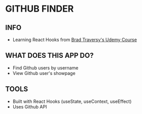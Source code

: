 # GITHUB FINDER

## INFO

- Learning React Hooks from [Brad Traversy's Udemy Course](https://www.udemy.com/modern-react-front-to-back/)

## WHAT DOES THIS APP DO?

- Find Github users by username
- View Github user's showpage


## TOOLS

- Built with React Hooks (useState, useContext, useEffect)
- Uses Github API